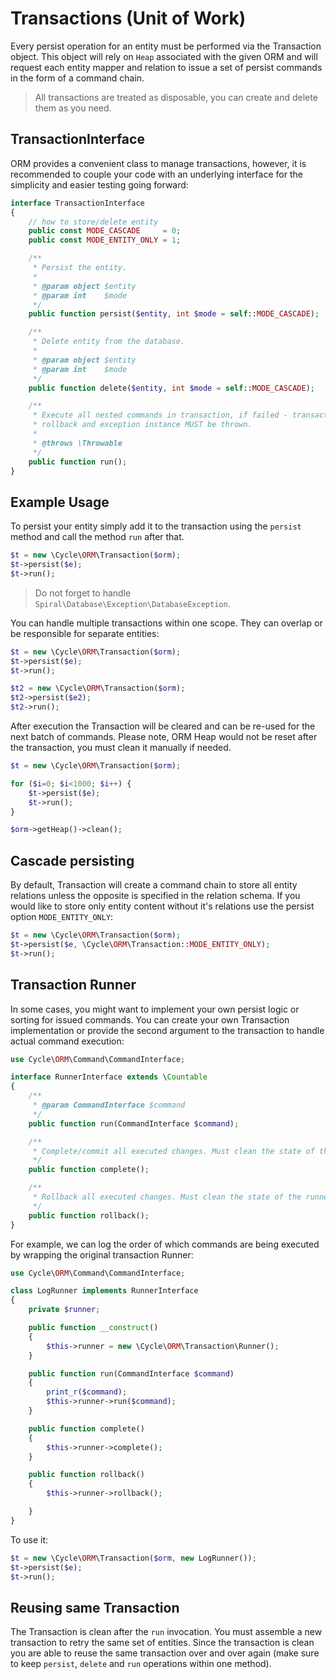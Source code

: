 # Transactions (Unit of Work)
Every persist operation for an entity must be performed via the Transaction object. This object will rely on `Heap` associated with the given ORM
and will request each entity mapper and relation to issue a set of persist commands in the form of a command chain.

> All transactions are treated as disposable, you can create and delete them as you need.

## TransactionInterface
ORM provides a convenient class to manage transactions, however, it is recommended to couple your code with an underlying interface for
the simplicity and easier testing going forward:

```php
interface TransactionInterface
{
    // how to store/delete entity
    public const MODE_CASCADE     = 0;
    public const MODE_ENTITY_ONLY = 1;

    /**
     * Persist the entity.
     *
     * @param object $entity
     * @param int    $mode
     */
    public function persist($entity, int $mode = self::MODE_CASCADE);

    /**
     * Delete entity from the database.
     *
     * @param object $entity
     * @param int    $mode
     */
    public function delete($entity, int $mode = self::MODE_CASCADE);

    /**
     * Execute all nested commands in transaction, if failed - transaction MUST automatically
     * rollback and exception instance MUST be thrown.
     *
     * @throws \Throwable
     */
    public function run();
}
```

## Example Usage
To persist your entity simply add it to the transaction using the `persist` method and call the method `run` after that.

```php
$t = new \Cycle\ORM\Transaction($orm);
$t->persist($e);
$t->run();
```

> Do not forget to handle `Spiral\Database\Exception\DatabaseException`.

You can handle multiple transactions within one scope. They can overlap or be responsible for separate entities:

```php
$t = new \Cycle\ORM\Transaction($orm);
$t->persist($e);
$t->run();

$t2 = new \Cycle\ORM\Transaction($orm);
$t2->persist($e2);
$t2->run();
```

After execution the Transaction will be cleared and can be re-used for the next batch of commands. Please note, ORM Heap would not be reset
after the transaction, you must clean it manually if needed.

```php
$t = new \Cycle\ORM\Transaction($orm);

for ($i=0; $i<1000; $i++) {
    $t->persist($e);
    $t->run();
}

$orm->getHeap()->clean();
```

## Cascade persisting
By default, Transaction will create a command chain to store all entity relations unless the opposite is specified in the relation schema.
If you would like to store only entity content without it's relations use the persist option `MODE_ENTITY_ONLY`:

```php
$t = new \Cycle\ORM\Transaction($orm);
$t->persist($e, \Cycle\ORM\Transaction::MODE_ENTITY_ONLY);
$t->run();
```

## Transaction Runner
In some cases, you might want to implement your own persist logic or sorting for issued commands. You can create your own
Transaction implementation or provide the second argument to the transaction to handle actual command execution:

```php
use Cycle\ORM\Command\CommandInterface;

interface RunnerInterface extends \Countable
{
    /**
     * @param CommandInterface $command
     */
    public function run(CommandInterface $command);

    /**
     * Complete/commit all executed changes. Must clean the state of the runner.
     */
    public function complete();

    /**
     * Rollback all executed changes. Must clean the state of the runner.
     */
    public function rollback();
}
```

For example, we can log the order of which commands are being executed by wrapping the original transaction Runner:

```php
use Cycle\ORM\Command\CommandInterface;

class LogRunner implements RunnerInterface
{
    private $runner;

    public function __construct()
    {
        $this->runner = new \Cycle\ORM\Transaction\Runner();
    }

    public function run(CommandInterface $command)
    {
        print_r($command);
        $this->runner->run($command);
    }

    public function complete()
    {
        $this->runner->complete();
    }

    public function rollback()
    {
        $this->runner->rollback();

    }
}
```

To use it:

```php
$t = new \Cycle\ORM\Transaction($orm, new LogRunner());
$t->persist($e);
$t->run();
```

## Reusing same Transaction
The Transaction is clean after the `run` invocation. You must assemble a new transaction to retry the same set of entities. Since the transaction is clean you are able to reuse the same transaction over and over again (make sure to keep `persist`, `delete` and `run` operations within one method).
